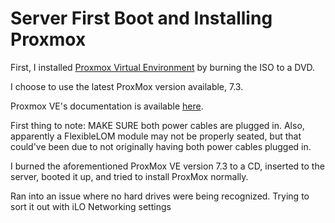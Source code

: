 # Server First Boot and Installing Proxmox
First, I installed [Proxmox Virtual Environment](https://www.proxmox.com/en/proxmox-ve) by burning the ISO to a DVD.

I choose to use the latest ProxMox version available, 7.3.

Proxmox VE's documentation is available [here](https://www.proxmox.com/en/downloads/category/documentation-pve).

First thing to note: MAKE SURE both power cables are plugged in. Also, apparently a FlexibleLOM module may not be properly seated, but that could've been due to not originally having both power cables plugged in.

I burned the aforementioned ProxMox VE version 7.3 to a CD, inserted to the server, booted it up, and tried to install ProxMox normally.

Ran into an issue where no hard drives were being recognized. Trying to sort it out with iLO Networking settings
